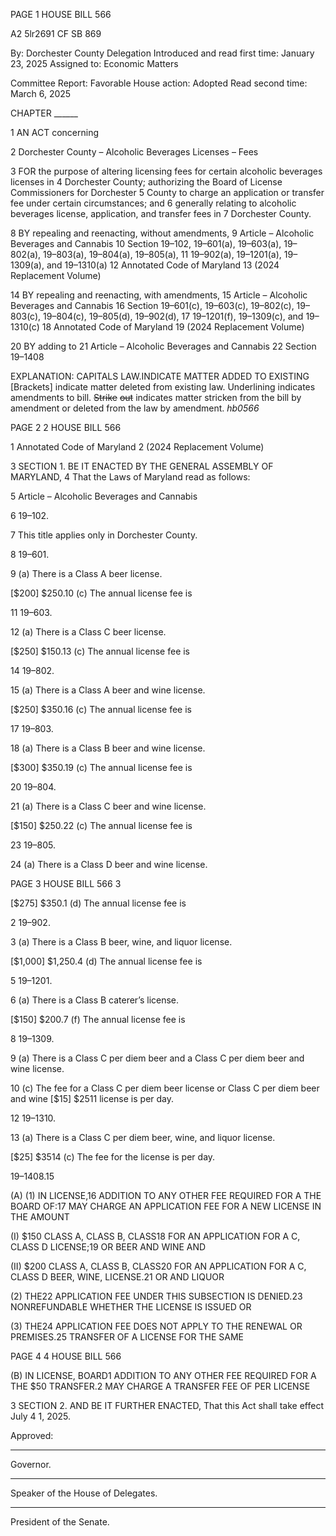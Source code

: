 PAGE 1
HOUSE BILL 566

A2 5lr2691
CF SB 869

By: Dorchester County Delegation
Introduced and read first time: January 23, 2025
Assigned to: Economic Matters

Committee Report: Favorable
House action: Adopted
Read second time: March 6, 2025

CHAPTER ______

1 AN ACT concerning

2 Dorchester County – Alcoholic Beverages Licenses – Fees

3 FOR the purpose of altering licensing fees for certain alcoholic beverages licenses in
4 Dorchester County; authorizing the Board of License Commissioners for Dorchester
5 County to charge an application or transfer fee under certain circumstances; and
6 generally relating to alcoholic beverages license, application, and transfer fees in
7 Dorchester County.

8 BY repealing and reenacting, without amendments,
9 Article – Alcoholic Beverages and Cannabis
10 Section 19–102, 19–601(a), 19–603(a), 19–802(a), 19–803(a), 19–804(a), 19–805(a),
11 19–902(a), 19–1201(a), 19–1309(a), and 19–1310(a)
12 Annotated Code of Maryland
13 (2024 Replacement Volume)

14 BY repealing and reenacting, with amendments,
15 Article – Alcoholic Beverages and Cannabis
16 Section 19–601(c), 19–603(c), 19–802(c), 19–803(c), 19–804(c), 19–805(d), 19–902(d),
17 19–1201(f), 19–1309(c), and 19–1310(c)
18 Annotated Code of Maryland
19 (2024 Replacement Volume)

20 BY adding to
21 Article – Alcoholic Beverages and Cannabis
22 Section 19–1408

EXPLANATION: CAPITALS LAW.INDICATE MATTER ADDED TO EXISTING
[Brackets] indicate matter deleted from existing law.
Underlining indicates amendments to bill.
~~Strike~~ ~~out~~ indicates matter stricken from the bill by amendment or deleted from the law by
amendment. *hb0566*

PAGE 2
2 HOUSE BILL 566

1 Annotated Code of Maryland
2 (2024 Replacement Volume)

3 SECTION 1. BE IT ENACTED BY THE GENERAL ASSEMBLY OF MARYLAND,
4 That the Laws of Maryland read as follows:

5 Article – Alcoholic Beverages and Cannabis

6 19–102.

7 This title applies only in Dorchester County.

8 19–601.

9 (a) There is a Class A beer license.

[$200] $250.10 (c) The annual license fee is

11 19–603.

12 (a) There is a Class C beer license.

[$250] $150.13 (c) The annual license fee is

14 19–802.

15 (a) There is a Class A beer and wine license.

[$250] $350.16 (c) The annual license fee is

17 19–803.

18 (a) There is a Class B beer and wine license.

[$300] $350.19 (c) The annual license fee is

20 19–804.

21 (a) There is a Class C beer and wine license.

[$150] $250.22 (c) The annual license fee is

23 19–805.

24 (a) There is a Class D beer and wine license.

PAGE 3
HOUSE BILL 566 3

[$275] $350.1 (d) The annual license fee is

2 19–902.

3 (a) There is a Class B beer, wine, and liquor license.

[$1,000] $1,250.4 (d) The annual license fee is

5 19–1201.

6 (a) There is a Class B caterer’s license.

[$150] $200.7 (f) The annual license fee is

8 19–1309.

9 (a) There is a Class C per diem beer and a Class C per diem beer and wine license.

10 (c) The fee for a Class C per diem beer license or Class C per diem beer and wine
[$15] $2511 license is per day.

12 19–1310.

13 (a) There is a Class C per diem beer, wine, and liquor license.

[$25] $3514 (c) The fee for the license is per day.

19–1408.15

(A) (1) IN LICENSE,16 ADDITION TO ANY OTHER FEE REQUIRED FOR A THE
BOARD OF:17 MAY CHARGE AN APPLICATION FEE FOR A NEW LICENSE IN THE AMOUNT

(I) $150 CLASS A, CLASS B, CLASS18 FOR AN APPLICATION FOR A
C, CLASS D LICENSE;19 OR BEER AND WINE AND

(II) $200 CLASS A, CLASS B, CLASS20 FOR AN APPLICATION FOR A
C, CLASS D BEER, WINE, LICENSE.21 OR AND LIQUOR

(2) THE22 APPLICATION FEE UNDER THIS SUBSECTION IS
DENIED.23 NONREFUNDABLE WHETHER THE LICENSE IS ISSUED OR

(3) THE24 APPLICATION FEE DOES NOT APPLY TO THE RENEWAL OR
PREMISES.25 TRANSFER OF A LICENSE FOR THE SAME

PAGE 4
4 HOUSE BILL 566

(B) IN LICENSE, BOARD1 ADDITION TO ANY OTHER FEE REQUIRED FOR A THE
$50 TRANSFER.2 MAY CHARGE A TRANSFER FEE OF PER LICENSE

3 SECTION 2. AND BE IT FURTHER ENACTED, That this Act shall take effect July
4 1, 2025.

Approved:

________________________________________________________________________________
Governor.

________________________________________________________________________________
Speaker of the House of Delegates.

________________________________________________________________________________
President of the Senate.